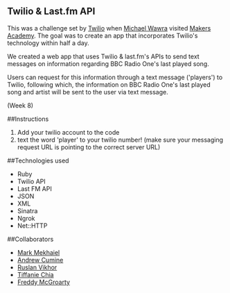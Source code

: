 ## Twilio & Last.fm API

This was a challenge set by [Twilio](http://www.twilio.com/) when [Michael Wawra](wawra@twilio.com) visited [Makers Academy](http://www.makersacademy.com/). The goal was to create an app that incorporates Twilio's technology within half a day.

We created a web app that uses Twilio &amp; last.fm's APIs to send text messages on information regarding BBC Radio One's last played song.

Users can request for this information through a text message ('players') to Twilio, following which, the information on BBC Radio One's last played song and artist will be sent to the user via text message. 

(Week 8)

##Instructions
1. Add your twilio account to the code
2. text the word 'player' to your twilio number!
(make sure your messaging request URL is pointing to the correct server URL)



##Technologies used

- Ruby
- Twilio API
- Last FM API
- JSON
- XML
- Sinatra
- Ngrok
- Net::HTTP

##Collaborators
- [Mark Mekhaiel](https://github.com/markmekhaiel)
- [Andrew Cumine](https://github.com/ajcumine)
- [Ruslan Vikhor](https://github.com/RuslanVikhor)
- [Tiffanie Chia](https://github.com/tiffaniechia)
- [Freddy McGroarty](https://github.com/fredmcgroarty)

